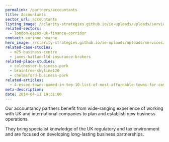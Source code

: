 ```yaml
---
permalink: /partners/accountants
title: Accountants
sector_url: accountants
listing_image: //clarity-strategies.github.io/ie-uploads/uploads/services/Accountants_List_555x300.jpg
related-sectors:
  - london-essex-uk-finance-corridor
contact: corinne-hearne
hero_image: //clarity-strategies.github.io/ie-uploads/uploads/services/Accountants_1980x600.jpg
related-case-studies:
  - m25-business-centre
  - james-hallam-ltd-insurance-brokers
related-place-studies:
  - colchester-business-park
  - braintree-skyline120
  - chelmsford-business-park
related-articles:
  - 4-essex-towns-named-in-top-10-list-of-most-affordable-towns-for-commuters-to-london
meta-description:
date: 2014-04-11 19:31:00
---
```


Our accountancy partners benefit from wide-ranging experience of working with UK and international companies to plan and establish new business operations.

They bring specialist knowledge of the UK regulatory and tax environment and are focused on developing long-lasting business partnerships.

